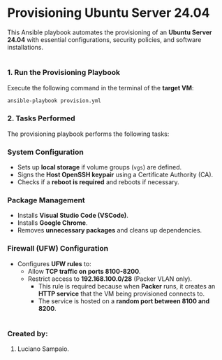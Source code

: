 # Provisioning Ubuntu Server 24.04

This Ansible playbook automates the provisioning of an **Ubuntu Server 24.04** with essential configurations, security policies, and software installations.

#
### 1. Run the Provisioning Playbook

Execute the following command in the terminal of the **target VM**:

```bash
ansible-playbook provision.yml
```

### 2. Tasks Performed

The provisioning playbook performs the following tasks:

### System Configuration
- Sets up **local storage** if volume groups (`vgs`) are defined.
- Signs the **Host OpenSSH keypair** using a Certificate Authority (CA).
- Checks if a **reboot is required** and reboots if necessary.

### Package Management
- Installs **Visual Studio Code (VSCode)**.
- Installs **Google Chrome**.
- Removes **unnecessary packages** and cleans up dependencies.

### Firewall (UFW) Configuration
- Configures **UFW rules** to:
  - Allow **TCP traffic on ports 8100-8200**.
  - Restrict access to **192.168.100.0/28** (Packer VLAN only).
    - This rule is required because when **Packer** runs, it creates an **HTTP service** that the VM being provisioned connects to.
    - The service is hosted on a **random port between 8100 and 8200**.

#
### Created by:

1. Luciano Sampaio.

